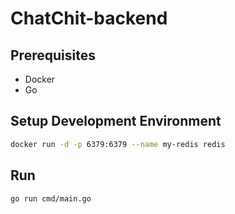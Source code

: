 # ChatChit-backend

## Prerequisites
- Docker
- Go

## Setup Development Environment

```bash
docker run -d -p 6379:6379 --name my-redis redis
```

## Run

```bash
go run cmd/main.go
```